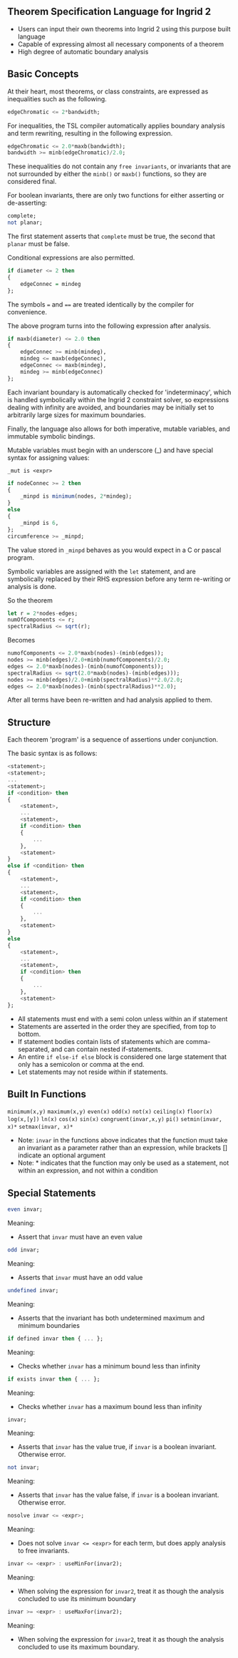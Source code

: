 Theorem Specification Language for Ingrid 2
------------------------------

* Users can input their own theorems into Ingrid 2 using this purpose built language
* Capable of expressing almost all necessary components of a theorem
* High degree of automatic boundary analysis


Basic Concepts
--------------

At their heart, most theorems, or class constraints, are expressed as inequalities such as the following.

```haskell
edgeChromatic <= 2*bandwidth;
```

For inequalities, the TSL compiler automatically applies boundary analysis and term rewriting, resulting in the following expression.

```haskell
edgeChromatic <= 2.0*maxb(bandwidth);
bandwidth >= minb(edgeChromatic)/2.0;
```

These inequalities do not contain any `free invariants`, or invariants that are not surrounded by either the `minb()` or `maxb()` functions, so they are considered final.

For boolean invariants, there are only two functions for either asserting or de-asserting:

```haskell
complete;
not planar;
```

The first statement asserts that `complete` must be true, the second that `planar` must be false.

Conditional expressions are also permitted.

```haskell
if diameter <= 2 then
{
    edgeConnec = mindeg
};
```

The symbols `=` and `==` are treated identically by the compiler for convenience.

The above program turns into the following expression after analysis.

```haskell
if maxb(diameter) <= 2.0 then 
{
    edgeConnec >= minb(mindeg),
    mindeg <= maxb(edgeConnec),
    edgeConnec <= maxb(mindeg),
    mindeg >= minb(edgeConnec)
};
```

Each invariant boundary is automatically checked for 'indeterminacy', which is handled symbolically within the Ingrid 2 constraint solver, so expressions dealing with infinity are avoided, and boundaries may be initially set to arbitrarily large sizes for maximum boundaries.

Finally, the language also allows for both imperative, mutable variables, and immutable symbolic bindings.

Mutable variables must begin with an underscore (_) and have special syntax for assigning values:

`_mut is <expr>`

```haskell
if nodeConnec >= 2 then
{
    _minpd is minimum(nodes, 2*mindeg);
} 
else
{
    _minpd is 6,
};
circumference >= _minpd;
```

The value stored in `_minpd` behaves as you would expect in a C or pascal program.


Symbolic variables are assigned with the `let` statement, and are symbolically replaced by their RHS expression before any term re-writing or analysis is done.

So the theorem

```haskell
let r = 2*nodes-edges;
numOfComponents <= r;
spectralRadius <= sqrt(r);
```

Becomes

```haskell
numofComponents <= 2.0*maxb(nodes)-(minb(edges));
nodes >= minb(edges)/2.0+minb(numofComponents)/2.0;
edges <= 2.0*maxb(nodes)-(minb(numofComponents));
spectralRadius <= sqrt(2.0*maxb(nodes)-(minb(edges)));
nodes >= minb(edges)/2.0+minb(spectralRadius)**2.0/2.0;
edges <= 2.0*maxb(nodes)-(minb(spectralRadius)**2.0);
```

After all terms have been re-written and had analysis applied to them.

Structure
---------

Each theorem 'program' is a sequence of assertions under conjunction.

The basic syntax is as follows:

```haskell
<statement>;
<statement>;
...
<statement>;
if <condition> then
{
    <statement>,
    ...
    <statement>,
    if <condition> then
    {
        ...
    },
    <statement>
} 
else if <condition> then
{
    <statement>,
    ...
    <statement>,
    if <condition> then
    {
        ...
    },
    <statement>
}
else
{
    <statement>,
    ...
    <statement>,
    if <condition> then
    {
        ...
    },
    <statement>
};
```

* All statements must end with a semi colon unless within an if statement
* Statements are asserted in the order they are specified, from top to bottom.
* If statement bodies contain lists of statements which are comma-separated, and can contain nested if-statements.
* An entire `if else-if else` block is considered one large statement that only has a semicolon or comma at the end.
* Let statements may not reside within if statements.

Built In Functions
------------------

`minimum(x,y)`
`maximum(x,y)`
`even(x)`
`odd(x)`
`not(x)`
`ceiling(x)`
`floor(x)`
`log(x,[y])`
`ln(x)`
`cos(x)`
`sin(x)`
`congruent(invar,x,y)`
`pi()`
`setmin(invar, x)*`
`setmax(invar, x)*`

* Note: `invar` in the functions above indicates that the function must take an invariant as a parameter rather than an expression, while brackets [] indicate an optional argument
* Note: * indicates that the function may only be used as a statement, not within an expression, and not within a condition

Special Statements
----------------------------

```haskell
even invar;
```

Meaning: 
* Assert that `invar` must have an even value

```haskell
odd invar;
```

Meaning:
* Asserts that `invar` must have an odd value

```haskell
undefined invar;
```

Meaning:
* Asserts that the invariant has both undetermined maximum and minimum boundaries

```haskell
if defined invar then { ... };
```

Meaning:
* Checks whether `invar` has a minimum bound less than infinity

```haskell
if exists invar then { ... };
```

Meaning:
* Checks whether `invar` has a maximum bound less than infinity

```haskell
invar;
```

Meaning:
* Asserts that `invar` has the value true, if `invar` is a boolean invariant. Otherwise error.

```haskell
not invar;
```

Meaning:
* Asserts that `invar` has the value false, if `invar` is a boolean invariant. Otherwise error.

```haskell
nosolve invar <= <expr>;
```

Meaning:
* Does not solve `invar <= <expr>` for each term, but does apply analysis to free invariants.

```haskell
invar <= <expr> : useMinFor(invar2);
```

Meaning:
* When solving the expression for `invar2`, treat it as though the analysis concluded to use its minimum boundary

```haskell
invar >= <expr> : useMaxFor(invar2);
```

Meaning:
* When solving the expression for `invar2`, treat it as though the analysis concluded to use its maximum boundary.
